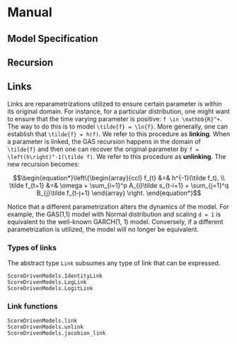 # Manual

## Model Specification

## Recursion

## Links

Links are reparametrizations utilized to ensure certain parameter is within its original domain. For instance, for a particular distribution, one might want to ensure that the time varying parameter is positive: ``f \in \mathbb{R}^+``. The way to do this is to model ``\tilde{f} = \ln{f}``. More generally, one can establish that ``\tilde{f} = h(f)``. We refer to this procedure as **linking**. When a parameter is linked, the GAS recursion happens in the domain of ``\tilde{f}`` and then one can recover the original parameter by ``f = \left(h\right)^-1(\tilde f)``. We refer to this procedure as **unlinking**. The new recursion becomes:

```math
\begin{equation*}\left\{\begin{array}{ccl}
    f_{t} &=& h^{-1}(\tilde f_t), \\
    \tilde f_{t+1} &=& \omega + \sum_{i=1}^p A_{i}\tilde s_{t-i+1} + \sum_{j=1}^q B_{j}\tilde f_{t-j+1}
    \end{array}
    \right.
\end{equation*}
```

Notice that a different parametrization alters the dynamics of the model. For example, the GAS(1,1) model with Normal distribution and scaling ``d = 1`` is equivalent to the well-known GARCH(1, 1) model. Conversely, if a different parametrization is utilized, the model will no longer be equivalent.

### Types of links

The abstract type `Link` subsumes any type of link that can be expressed.

```@docs
ScoreDrivenModels.IdentityLink
ScoreDrivenModels.LogLink
ScoreDrivenModels.LogitLink
```

### Link functions

```@docs
ScoreDrivenModels.link
ScoreDrivenModels.unlink
ScoreDrivenModels.jacobian_link
```

